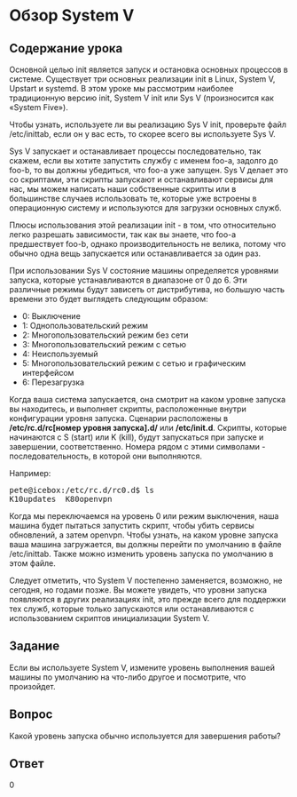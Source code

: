 # Обзор System V

## Содержание урока

Основной целью init является запуск и остановка основных процессов в системе. Существует три основных реализации init в Linux, System V, Upstart и systemd. В этом уроке мы рассмотрим наиболее традиционную версию init, System V init или Sys V (произносится как «System Five»). 

Чтобы узнать, используете ли вы реализацию Sys V init, проверьте файл /etc/inittab, если он у вас есть, то скорее всего вы используете Sys V. 

Sys V запускает и останавливает процессы последовательно, так скажем, если вы хотите запустить службу с именем foo-a, задолго до foo-b, то вы должны убедиться, что foo-a уже запущен. Sys V делает это со скриптами, эти скрипты запускают и останавливают сервисы для нас, мы можем написать наши собственные скрипты или в большинстве случаев использовать те, которые уже встроены в операционную систему и используются для загрузки основных служб. 

Плюсы использования этой реализации init - в том, что относительно легко разрешать зависимости, так как вы знаете, что foo-a предшествует foo-b, однако производительность не велика, потому что обычно одна вещь запускается или останавливается за один раз.

При использовании Sys V состояние машины определяется уровнями запуска, которые устанавливаются в диапазоне от 0 до 6. Эти различные режимы будут зависеть от дистрибутива, но большую часть времени это будет выглядеть следующим образом: 

<ul>
<li>0: Выключение</li>
<li>1: Однопользовательский режим</li>
<li>2: Многопользовательский режим без сети</li>
<li>3: Многопользовательский режим с сетью</li>
<li>4: Неиспользуемый</li>
<li>5: Многопользовательский режим с сетью и графическим интерфейсом</li>
<li>6: Перезагрузка</li>
</ul>

Когда ваша система запускается, она смотрит на каком уровне запуска вы находитесь, и выполняет скрипты, расположенные внутри конфигурации уровня запуска. Сценарии расположены в <b>/etc/rc.d/rc[номер уровня запуска].d/</b> или <b>/etc/init.d</b>. Скрипты, которые начинаются с S (start) или K (kill), будут запускаться при запуске и завершении, соответственно. Номера рядом с этими символами - последовательность, в которой они выполняются. 

Например:

<pre>
pete@icebox:/etc/rc.d/rc0.d$ ls
K10updates  K80openvpn        
</pre>

Когда мы переключаемся на уровень 0 или режим выключения, наша машина будет пытаться запустить скрипт, чтобы убить сервисы обновлений, а затем openvpn. Чтобы узнать, на каком уровне запуска ваша машина загружается, вы должны перейти по умолчанию в файле /etc/inittab. Также можно изменить уровень запуска по умолчанию в этом файле.

Следует отметить, что System V постепенно заменяется, возможно, не сегодня, но годами позже. Вы можете увидеть, что уровни запуска появляются в других реализациях init, это прежде всего для поддержки тех служб, которые только запускаются или останавливаются с использованием скриптов инициализации System V.

## Задание

Если вы используете System V, измените уровень выполнения вашей машины по умолчанию на что-либо другое и посмотрите, что произойдет.

## Вопрос

Какой уровень запуска обычно используется для завершения работы?

## Ответ

0
